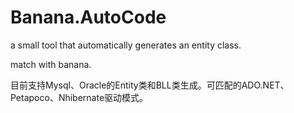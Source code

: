 # Banana.AutoCode

a small tool that automatically generates an entity class.

match with banana.

目前支持Mysql、Oracle的Entity类和BLL类生成。可匹配的ADO.NET、Petapoco、Nhibernate驱动模式。
